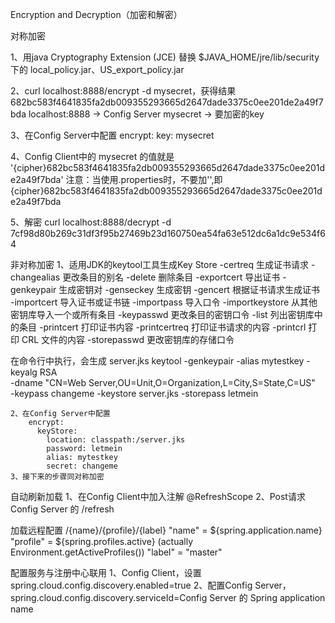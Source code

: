 Encryption and Decryption（加密和解密）

对称加密

1、用java Cryptography Extension (JCE) 替换
$JAVA_HOME/jre/lib/security下的 local_policy.jar、US_export_policy.jar

2、curl localhost:8888/encrypt -d mysecret，获得结果 682bc583f4641835fa2db009355293665d2647dade3375c0ee201de2a49f7bda
	localhost:8888 -> Config Server
	mysecret -> 要加密的key

3、在Config Server中配置
	encrypt:
	  key: mysecret
	  
4、Config Client中的 mysecret 的值就是 '{cipher}682bc583f4641835fa2db009355293665d2647dade3375c0ee201de2a49f7bda'
	注意：当使用.properties时，不要加'',即 {cipher}682bc583f4641835fa2db009355293665d2647dade3375c0ee201de2a49f7bda

5、解密
	curl localhost:8888/decrypt -d 7cf98d80b269c31df3f95b27469b23d160750ea54fa63e512dc6a1dc9e534f64

非对称加密
	1、适用JDK的keytool工具生成Key Store
		 -certreq            生成证书请求
		 -changealias        更改条目的别名
		 -delete             删除条目
		 -exportcert         导出证书
		 -genkeypair         生成密钥对
		 -genseckey          生成密钥
		 -gencert            根据证书请求生成证书
		 -importcert         导入证书或证书链
		 -importpass         导入口令
		 -importkeystore     从其他密钥库导入一个或所有条目
		 -keypasswd          更改条目的密钥口令
		 -list               列出密钥库中的条目
		 -printcert          打印证书内容
		 -printcertreq       打印证书请求的内容
		 -printcrl           打印 CRL 文件的内容
		 -storepasswd        更改密钥库的存储口令

在命令行中执行，会生成 server.jks
keytool -genkeypair -alias mytestkey -keyalg RSA \
  -dname "CN=Web Server,OU=Unit,O=Organization,L=City,S=State,C=US" \
  -keypass changeme -keystore server.jks -storepass letmein
  	
  	2、在Config Server中配置
	  	encrypt:
		  keyStore:
		    location: classpath:/server.jks
		    password: letmein
		    alias: mytestkey
		    secret: changeme
	3、接下来的步骤同对称加密

自动刷新加载
	1、在Config Client中加入注解 @RefreshScope
	2、Post请求 Config Server 的 /refresh

加载远程配置
	/{name}/{profile}/{label}
	"name" = ${spring.application.name}
	"profile" = ${spring.profiles.active} (actually Environment.getActiveProfiles())
	"label" = "master"
	
配置服务与注册中心联用
	1、Config Client，设置 spring.cloud.config.discovery.enabled=true
	2、配置Config Server，spring.cloud.config.discovery.serviceId=Config Server 的 Spring application name
